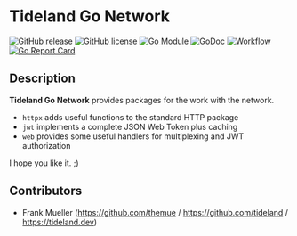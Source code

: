 # Tideland Go Network

[![GitHub release](https://img.shields.io/github/release/tideland/go-net.svg)](https://github.com/tideland/go-net)
[![GitHub license](https://img.shields.io/badge/license-New%20BSD-blue.svg)](https://raw.githubusercontent.com/tideland/go-net/master/LICENSE)
[![Go Module](https://img.shields.io/github/go-mod/go-version/tideland/go-net)](https://github.com/tideland/go-net/blob/master/go.mod)
[![GoDoc](https://godoc.org/tideland.dev/go/net?status.svg)](https://pkg.go.dev/mod/tideland.dev/go/net?tab=packages)
[![Workflow](https://img.shields.io/github/workflow/status/tideland/go-net/build)](https://github.com/tideland/go-net/actions/)
[![Go Report Card](https://goreportcard.com/badge/github.com/tideland/go-net)](https://goreportcard.com/report/tideland.dev/go/net)

## Description

**Tideland Go Network** provides packages for the work with the network.

* `httpx` adds useful functions to the standard HTTP package
* `jwt` implements a complete JSON Web Token plus caching
* `web` provides some useful handlers for multiplexing and JWT authorization

I hope you like it. ;)

## Contributors

- Frank Mueller (https://github.com/themue / https://github.com/tideland / https://tideland.dev)

